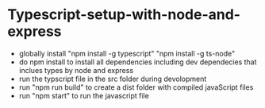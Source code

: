 # Typescript-setup-with-node-and-express

* globally install 
   "npm install -g typescript"
   "npm install -g ts-node"
* do npm install to install all dependencies including dev dependecies that inclues types by node and express
* run the typscript file in the src folder during devolopment
* run "npm run build" to create a dist folder with compiled javaScript files
* run "npm start" to run the javascript file



